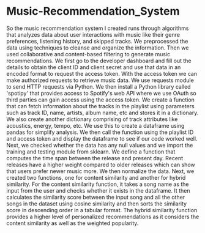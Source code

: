 # Music-Recommendation_System
So the music recommendation system I created runs through algorithms that analyzes data about user interactions with music like their genre preferences, listening history, and skipped tracks. We preprocessed the data using techniques to cleanse and organize the information. Then we used collaborative and content-based filtering to generate music recommendations.
We first go to the developer dashboard and fill out the details to obtain the client ID and client secret and use that data in an encoded format to request the access token. With the access token we can make authorized requests to retrieve music data. We use requests module to send HTTP requests via Python.
We then install a Python library called 'spotipy' that provides access to Spotify's web API where we use OAuth so third parties can gain access using the access token. We create a function that can fetch information about the tracks in the playlist using parameters such as track ID, name, artists, album name, etc and stores it in a dictionary. We also create another dictionary comprising of track attributes like acoustics, energy, tempo, etc. We use this to create a dataframe using pandas for simplify analysis. We then call the function using the playlist ID and access token and display the dataframe to see if our code worked well.
Next, we checked whether the data has any null values and we import the training and testing module from sklearn. We define a function that computes the time span between the release and present day. Recent releases have a higher weight compared to older releases which can show that users prefer newer music more. We then normalize the data. 
Next, we created two functions, one for content similarity and another for hybrid similarity.
For the content similarity function, it takes a song name as the input from the user and checks whether it exists in the dataframe. It then calculates the similarity score between the input song and all the other songs in the dataset using cosine similarity and then sorts the similarity score in descending order in a tabular format. 
The hybrid similarity function provides a higher level of personalized recommendations as it considers the content similarity as well as the weighted popularity. 
